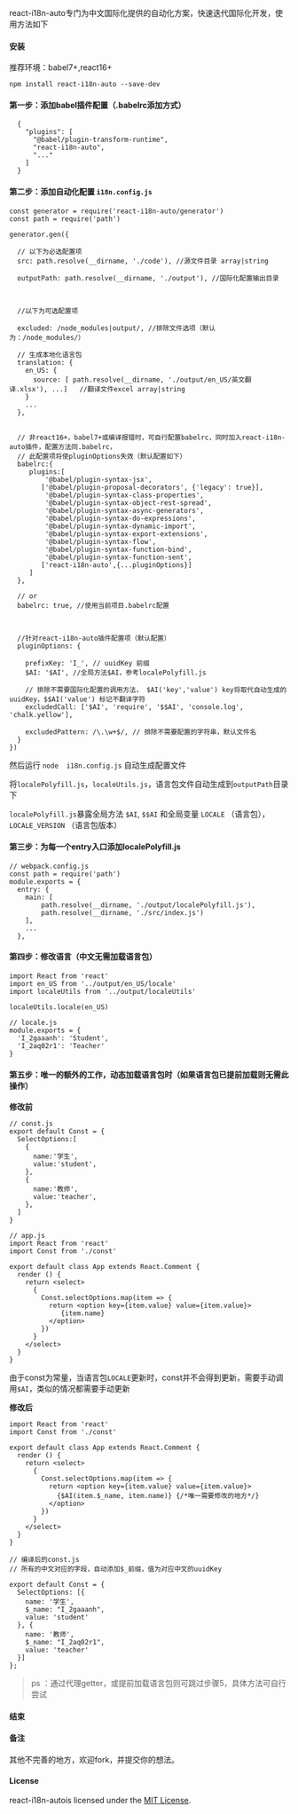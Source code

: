
react-i18n-auto专门为中文国际化提供的自动化方案，快速迭代国际化开发，使用方法如下


#### 安装

推荐环境：babel7+,react16+

`npm install react-i18n-auto --save-dev`


#### 第一步：添加babel插件配置（.babelrc添加方式）
```
  {
    "plugins": [
      "@babel/plugin-transform-runtime",
      "react-i18n-auto",
      "..."
    ]
  }
```
#### 第二步：添加自动化配置 `i18n.config.js`

```
const generator = require('react-i18n-auto/generator')
const path = require('path')

generator.gen({
  
  // 以下为必选配置项
  src: path.resolve(__dirname, './code'), //源文件目录 array|string
  
  outputPath: path.resolve(__dirname, './output'), //国际化配置输出目录 
  
  
  
  //以下为可选配置项

  excluded: /node_modules|output/, //排除文件选项（默认为：/node_modules/）
  
  // 生成本地化语言包
  translation: {
    en_US: {
      source: [ path.resolve(__dirname, './output/en_US/英文翻译.xlsx'), ...]   //翻译文件excel array|string
    }
    ...
  },


  // 非react16+，babel7+或编译报错时，可自行配置babelrc，同时加入react-i18n-auto插件，配置方法同.babelrc，
  // 此配置项将使pluginOptions失效（默认配置如下）
  babelrc:{
     plugins:[
         '@babel/plugin-syntax-jsx',
        ['@babel/plugin-proposal-decorators', {'legacy': true}],
         '@babel/plugin-syntax-class-properties',
         '@babel/plugin-syntax-object-rest-spread',
         '@babel/plugin-syntax-async-generators',
         '@babel/plugin-syntax-do-expressions',
         '@babel/plugin-syntax-dynamic-import',
         '@babel/plugin-syntax-export-extensions',
         '@babel/plugin-syntax-flow',
         '@babel/plugin-syntax-function-bind',
         '@babel/plugin-syntax-function-sent',
        ['react-i18n-auto',{...pluginOptions}]
     ]
  },
  
  // or
  babelrc: true, //使用当前项目.babelrc配置
  
  
  
  //针对react-i18n-auto插件配置项（默认配置）
  pluginOptions: {
  
    prefixKey: 'I_', // uuidKey 前缀
    $AI: '$AI', //全局方法$AI，参考localePolyfill.js

    // 排除不需要国际化配置的调用方法， $AI('key','value') key将取代自动生成的uuidKey，$$AI('value') 标记不翻译字符
    excludedCall: ['$AI', 'require', '$$AI', 'console.log', 'chalk.yellow'],

    excludedPattern: /\.\w+$/, // 排除不需要配置的字符串，默认文件名
  }
})

```
然后运行 `node  i18n.config.js` 自动生成配置文件

将`localePolyfill.js`，`localeUtils.js`，语言包文件自动生成到`outputPath`目录下

`localePolyfill.js`暴露全局方法 `$AI`, `$$AI`  和全局变量 `LOCALE` （语言包），`LOCALE_VERSION` （语言包版本）



#### 第三步：为每一个entry入口添加localePolyfill.js

```
// webpack.config.js
const path = require('path')
module.exports = {
  entry: {
    main: [
        path.resolve(__dirname, './output/localePolyfill.js'),
        path.resolve(__dirname, './src/index.js')
    ],
    ...
  },
```
#### 第四步：修改语言（中文无需加载语言包）

```
import React from 'react'
import en_US from '../output/en_US/locale'
import localeUtils from '../output/localeUtils'

localeUtils.locale(en_US)
```
```
// locale.js
module.exports = {
  'I_2gaaanh': 'Student',
  'I_2aq02r1': 'Teacher'
}
```

#### 第五步：唯一的额外的工作，动态加载语言包时（如果语言包已提前加载则无需此操作）

**修改前**
```
// const.js
export default Const = {
  SelectOptions:[
    {
      name:'学生',
      value:'student',
    },
    {
      name:'教师',
      value:'teacher',
    },
  ]
}
```

```
// app.js
import React from 'react'
import Const from './const'

export default class App extends React.Comment {
  render () {
    return <select>
      {
        Const.selectOptions.map(item => {
          return <option key={item.value} value={item.value}>
             {item.name}
          </option>
        })
      }
    </select>
  }
}
```
由于const为常量，当语言包`LOCALE`更新时，const并不会得到更新，需要手动调用`$AI`，类似的情况都需要手动更新

**修改后**
```
import React from 'react'
import Const from './const'

export default class App extends React.Comment {
  render () {
    return <select>
      {
        Const.selectOptions.map(item => {
          return <option key={item.value} value={item.value}>
            {$AI(item.$_name, item.name)} {/*唯一需要修改的地方*/}
          </option>
        })
      }
    </select>
  }
}

```


```
// 编译后的const.js
// 所有的中文对应的字段，自动添加$_前缀，值为对应中文的uuidKey

export default Const = {
  SelectOptions: [{
    name: '学生',
    $_name: "I_2gaaanh",
    value: 'student'
  }, {
    name: '教师',
    $_name: "I_2aq02r1",
    value: 'teacher'
  }]
};

```
> ps ：通过代理getter，或提前加载语言包则可跳过步骤5，具体方法可自行尝试

#### 结束


#### 备注
其他不完善的地方，欢迎fork，并提交你的想法。


#### License
react-i18n-autois licensed under the [MIT License](https://github.com/mr18/react-i18n-auto/blob/master/LICENSE).



















